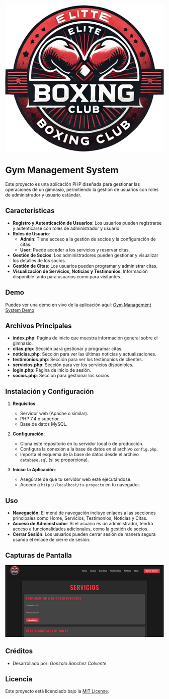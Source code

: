![alt text](img/assets/logo.png)

# Gym Management System

Este proyecto es una aplicación PHP diseñada para gestionar las operaciones de un gimnasio, permitiendo la gestión de usuarios con roles de administrador y usuario estándar.

## Características

- **Registro y Autenticación de Usuarios**: Los usuarios pueden registrarse y autenticarse con roles de administrador y usuario.
- **Roles de Usuario**:
  - **Admin**: Tiene acceso a la gestión de socios y la configuración de citas.
  - **User**: Puede acceder a los servicios y reservar citas.
- **Gestión de Socios**: Los administradores pueden gestionar y visualizar los detalles de los socios.
- **Gestión de Citas**: Los usuarios pueden programar y administrar citas.
- **Visualización de Servicios, Noticias y Testimonios**: Información disponible tanto para usuarios como para visitantes.

## Demo

Puedes ver una demo en vivo de la aplicación aquí: [Gym Management System Demo](http://gsanchezcalvente.000.pe/)


## Archivos Principales

- **index.php**: Página de inicio que muestra información general sobre el gimnasio.
- **citas.php**: Sección para gestionar y programar citas.
- **noticias.php**: Sección para ver las últimas noticias y actualizaciones.
- **testimonios.php**: Sección para ver los testimonios de clientes.
- **servicios.php**: Sección para ver los servicios disponibles.
- **login.php**: Página de inicio de sesión.
- **socios.php**: Sección para gestionar los socios.
   
## Instalación y Configuración

1. **Requisitos**:
   - Servidor web (Apache o similar).
   - PHP 7.4 o superior.
   - Base de datos MySQL.

2. **Configuración**:
   - Clona este repositorio en tu servidor local o de producción.
   - Configura la conexión a la base de datos en el archivo `config.php`.
   - Importa el esquema de la base de datos desde el archivo `database.sql` (si se proporciona).

3. **Iniciar la Aplicación**:
   - Asegúrate de que tu servidor web esté ejecutándose.
   - Accede a `http://localhost/tu-proyecto` en tu navegador.

## Uso

- **Navegación**: El menú de navegación incluye enlaces a las secciones principales como Home, Servicios, Testimonios, Noticias y Citas.
- **Acceso de Administrador**: Si el usuario es un administrador, tendrá acceso a funcionalidades adicionales, como la gestión de socios.
- **Cerrar Sesión**: Los usuarios pueden cerrar sesión de manera segura usando el enlace de cierre de sesión.


## Capturas de Pantalla

![alt text](img/assets/github.png)

## Créditos

- Desarrollado por: _Gonzalo Sanchez Calvente_

## Licencia

Este proyecto está licenciado bajo la [MIT License](LICENSE).

